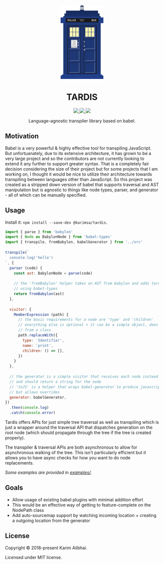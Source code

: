 <p align="center">
  <img src=".github/tardis.png">
</p>

<h1 align="center">TARDIS</h1>

<p align="center">
  <a href="https://travis-ci.org/karimsa/tardis">
    <img src="https://travis-ci.org/karimsa/tardis.svg?branch=master" />
  </a>

  <a href="https://codecov.io/gh/karimsa/tardis">
    <img src="https://codecov.io/gh/karimsa/tardis/branch/master/graph/badge.svg" />
  </a>

  <a href="https://greenkeeper.io/">
    <img src="https://badges.greenkeeper.io/karimsa/tardis.svg">
  </a>
</p>

<p align="center">
  Language-agnostic transpiler library based on babel.
</p>

## Motivation

Babel is a very powerful & highly effective tool for transpiling JavaScript. But unfortuanately, due to
its extensive architecture, it has grown to be a very large project and so the contributors are not currently
looking to extend it any further to support greater syntax. That is a completely fair decision considering the
size of their project but for some projects that I am working on, I thought it would be nice to utilize their
architecture towards transpiling between languages other than JavaScript. So this project was created as a
stripped down version of babel that supports traversal and AST manipulation but is agnostic to things like
node types, parser, and generator - all of which can be manually specified.

## Usage

Install it: `npm install --save-dev @karimsa/tardis`.

```javascript
import { parse } from 'babylon'
import { Node as BabylonNode } from 'babel-types'
import { transpile, fromBabylon, babelGenerator } from '../src'

transpile(`
  console.log('hello')
`, {
  parser (code) {
    const ast: BabylonNode = parse(code)

    // the 'fromBabylon' helper takes an AST from babylon and adds tardis extensions
    // using babel-types
    return fromBabylon(ast)
  },

  visitor: {
    MemberExpression (path) {
      // the basic requirements for a node are 'type' and 'children'
      // everything else is optional + it can be a simple object, does not need to be created
      // from a class
      path.replaceWith({
        type: 'Identifier',
        name: 'print',
        children: () => [],
      })
    }
  },

  // the generator is a simple visitor that receives each node instead of a nodePath
  // and should return a string for the node
  // 'toJS' is a helper that wraps babel-generator to produce javascript code from nodes
  // but allows overrides
  generator: babelGenerator,
})
  .then(console.log)
  .catch(console.error)

```

Tardis offers APIs for just simple tree traversal as well as transpiling which is just a wrapper
around the traversal API that dispatches generation on the root node (which should propagate through
the tree if the tree is created properly).

The transpiler & traversal APIs are both asynchronous to allow for asynchronous walking of the tree.
This isn't particularly efficient but it allows you to have async checks for how you want to do node
replacements.

*Some examples are provided in [examples/](examples).*

## Goals

 * Allow usage of existing babel plugins with minimal addition effort
  * This would be an effective way of getting to feature-complete on the NodePath class
 * Add auto-sourcemap support by watching incoming location + creating a outgoing location from the generator

## License

Copyright &copy; 2018-present Karim Alibhai.

Licensed under MIT license.
